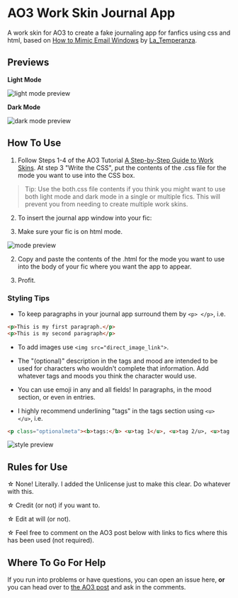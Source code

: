 # AO3 Work Skin Journal App
A work skin for AO3 to create a fake journaling app for fanfics using css and html, based on [How to Mimic Email Windows](https://archiveofourown.org/works/7953412) by [La_Temperanza](https://archiveofourown.org/users/La_Temperanza/pseuds/La_Temperanza).

## Previews
**Light Mode**

![light mode preview](../assets/lpreview.png?raw=true)

**Dark Mode**

![dark mode preview](../assets/dpreview.png?raw=true)

## How To Use
1. Follow Steps 1-4 of the AO3 Tutorial [A Step-by-Step Guide to Work Skins](https://archiveofourown.org/admin_posts/1370?show_comments=true). At step 3 "Write the CSS", put the contents of the .css file for the mode you want to use into the CSS box.
> Tip: Use the both.css file contents if you think you might want to use both light mode and dark mode in a single or multiple fics. This will prevent you from needing to create multiple work skins.

2. To insert the journal app window into your fic:

  1. Make sure your fic is on html mode.

  ![mode preview](../assets/html.png?raw=true)

  2. Copy and paste the contents of the .html for the mode you want to use into the body of your fic where you want the app to appear.

3. Profit.

### Styling Tips
- To keep paragraphs in your journal app surround them by `<p> </p>`, i.e.
```html
<p>This is my first paragraph.</p>
<p>This is my second paragraph</p>
```

- To add images use `<img src="direct_image_link">`.

- The "(optional)" description in the tags and mood are intended to be used for characters who wouldn't complete that information. Add whatever tags and moods you think the character would use.

- You can use emoji in any and all fields! In paragraphs, in the mood section, or even in entries.

- I highly recommend underlining "tags" in the tags section using `<u> </u>`, i.e.
```html
<p class="optionalmeta"><b>tags:</b> <u>tag 1</u>, <u>tag 2/u>, <u>tag 3</u></p>
```

  ![style preview](../assets/style.png?raw=true)


## Rules for Use
☆ None! Literally. I added the Unlicense just to make this clear. Do whatever with this.

☆ Credit (or not) if you want to.

☆ Edit at will (or not).

☆ Feel free to comment on the AO3 post below with links to fics where this has been used (not required).

## Where To Go For Help
If you run into problems or have questions, you can open an issue here, __or__ you can head over to [the AO3 post](https://archiveofourown.org/works/33272989) and ask in the comments.
